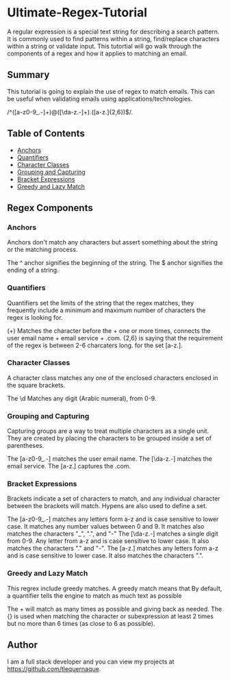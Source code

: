 # Ultimate-Regex-Tutorial
A regular expression is a special text string for describing a search pattern. It is commonly used to find patterns within a string, find/replace characters within a string or validate input. This tutortial will go walk through the components of a regex and how it applies to matching an email.


## Summary
This tutorial is going to explain the use of regex to match emails. This can be useful when validating emails using 
applications/technologies.

/^([a-z0-9_\.-]+)@([\da-z\.-]+)\.([a-z\.]{2,6})$/. 

## Table of Contents

- [Anchors](#anchors)
- [Quantifiers](#quantifiers)
- [Character Classes](#character-classes)
- [Grouping and Capturing](#grouping-and-capturing)
- [Bracket Expressions](#bracket-expressions)
- [Greedy and Lazy Match](#greedy-and-lazy-match)

## Regex Components

### Anchors
Anchors don't match any characters but assert something about the 
string or the matching process.

The ^ anchor signifies the beginning of the string. 
The $ anchor signifies the ending of a string.

### Quantifiers
Quantifiers set the limits of the string that the regex matches, 
they frequently include a minimum and maximum number of characters 
the regex is looking for. 

(+) Matches the character before the + one or more times, connects 
the user email name + email service + .com.
{2,6} is saying that the requirement of the regex is between 2-6 
charcaters long. for the set [a-z\.].

### Character Classes
A character class matches any one of the enclosed characters 
enclosed in the square brackets. 

The \d Matches any digit (Arabic numeral), from 0-9. 

### Grouping and Capturing
Capturing groups are a way to treat multiple characters as a 
single unit. They are created by placing the characters to be 
grouped inside a set of parentheses. 

The [a-z0-9_\.-] matches the user email name.
The [\da-z\.-] matches the email service.
The [a-z\.] captures the .com.

### Bracket Expressions
Brackets indicate a set of characters to match, and  any 
individual character between the brackets will match. Hypens are 
also used to define a set.

The [a-z0-9_\.-] matches any letters form a-z and is case 
sensitive to lower case. It matches any number values between 0 
and 9. It matches also matches the characters "_", ".", and "-"
The [\da-z\.-] matches a single digit from 0-9. Any letter from 
a-z and is case sensitive to lower case. It also matches the 
characters "." and "-".
The [a-z\.] matches any letters form a-z and is case sensitive to 
lower case. It also matches the characters ".".

### Greedy and Lazy Match
This regrex include greedy matches. A greedy match means that By 
default, a quantifier tells the engine to match as much text as 
possible 

The + will match as many times as possible and giving back as 
needed.
The {} is used when matching the character or subexpression at least 2 times but no more than 6 times (as close to 6 as possible).

## Author
I am a full stack developer and you can view my projects at https://github.com/tlequernaque.